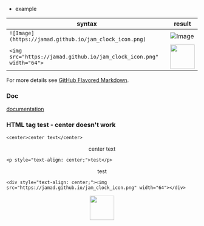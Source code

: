<link rel="stylesheet" type="text/css" href="/assets/css/theme.css">

* example


|syntax|result|
|-|-|
|```![Image](https://jamad.github.io/jam_clock_icon.png)```|![Image](https://jamad.github.io/jam_clock_icon.png)|
|```<img src="https://jamad.github.io/jam_clock_icon.png" width="64">```|<img src="https://jamad.github.io/jam_clock_icon.png" width="64">|





For more details see [GitHub Flavored Markdown](https://guides.github.com/features/mastering-markdown/).

### Doc
[documentation](https://help.github.com/categories/github-pages-basics/) 

### HTML tag test - center doesn't work

`<center>center text</center>`
<center>center text</center>

`<p style="text-align: center;">test</p>`
<p style="text-align: center;">test</p>

`<div style="text-align: center;"><img src="https://jamad.github.io/jam_clock_icon.png" width="64"></div>`
<div style="text-align: center;"><img src="https://jamad.github.io/jam_clock_icon.png" width="64"></div>
